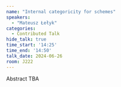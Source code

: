 ```yaml
---
name: "Internal categoricity for schemes"
speakers:
  - "Mateusz Łełyk"
categories:
  - Contributed Talk
hide_talk: true
time_start: '14:25'
time_end: '14:50'
talk_date: 2024-06-26
room: J222
---
```


Abstract TBA
